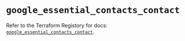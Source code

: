 # `google_essential_contacts_contact`

Refer to the Terraform Registory for docs: [`google_essential_contacts_contact`](https://registry.terraform.io/providers/hashicorp/google/5.21.0/docs/resources/essential_contacts_contact).
